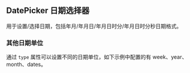 <div class="demo-header">
<p class="overviewicon">
  <span class="wapi-form-datepicker"/>
</p>

## DatePicker 日期选择器

<nova-uxlink widget-name="DatePicker"></nova-uxlink>

用于设置/选择日期，包括年月/年月日/年月日时分/年月日时分秒日期格式。
</div>

### 其他日期单位

通过 `type` 属性可以设置不同的日期单位，如下示例中配置的有 week、year、month、dates。

<nova-demo-view link="date-picker/other-picker-type.vue"></nova-demo-view>

<br>

